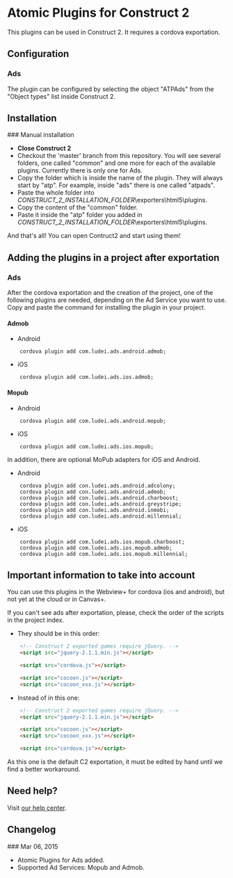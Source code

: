 Atomic Plugins for Construct 2
==================

This plugins can be used in Construct 2. It requires a cordova exportation. 

## Configuration

### Ads

The plugin can be configured by selecting the object "ATPAds" from the "Object types" list inside Construct 2.

## Installation

### Manual installation

* **Close Construct 2**
* Checkout the 'master' branch from this repository. You will see several folders, one called "common" and one more for each of the available plugins. Currently there is only one for Ads. 
* Copy the folder which is inside the name of the plugin. They will always start by "atp". For example, inside "ads" there is one called "atpads". 
* Paste the whole folder into *_CONSTRUCT_2_INSTALLATION_FOLDER_*\exporters\html5\plugins.
* Copy the content of the "common" folder. 
* Paste it inside the "atp" folder you added in *_CONSTRUCT_2_INSTALLATION_FOLDER_*\exporters\html5\plugins.

And that's all! You can open Contruct2 and start using them! 

## Adding the plugins in a project after exportation 

### Ads 

After the cordova exportation and the creation of the project, one of the following plugins are needed, depending on the Ad Service you want to use. Copy and paste the command for installing the plugin in your project. 

#### Admob 

* Android
```
	cordova plugin add com.ludei.ads.android.admob;
```
* iOS
```
	cordova plugin add com.ludei.ads.ios.admob; 
```
#### Mopub
* Android
```
	cordova plugin add com.ludei.ads.android.mopub;
```
* iOS
```
	cordova plugin add com.ludei.ads.ios.mopub;
```
In addition, there are optional MoPub adapters for iOS and Android.

* Android
```
	cordova plugin add con.ludei.ads.android.adcolony;
	cordova plugin add con.ludei.ads.android.admob;
	cordova plugin add con.ludei.ads.android.charboost;
	cordova plugin add con.ludei.ads.android.greystripe;
	cordova plugin add con.ludei.ads.android.inmobi;
	cordova plugin add con.ludei.ads.android.millennial;
```
* iOS 
```
	cordova plugin add com.ludei.ads.ios.mopub.charboost;
	cordova plugin add com.ludei.ads.ios.mopub.admob;
	cordova plugin add com.ludei.ads.ios.mopub.millennial;
```
## Important information to take into account 

You can use this plugins in the Webview+ for cordova (ios and android), but not yet at the cloud or in Canvas+. 

If you can't see ads after exportation, please, check the order of the scripts in the project index. 
* They should be in this order: 
```html
	<!-- Construct 2 exported games require jQuery. -->
	<script src="jquery-2.1.1.min.js"></script>

	<script src="cordova.js"></script>

	<script src="cocoon.js"></script>
	<script src="cocoon_xxx.js"></script>
```
* Instead of in this one: 
```html
	<!-- Construct 2 exported games require jQuery. -->
	<script src="jquery-2.1.1.min.js"></script>

	<script src="cocoon.js"></script>
	<script src="cocoon_xxx.js"></script>

	<script src="cordova.js"></script>
```
As this one is the default C2 exportation, it must be edited by hand until we find a better workaround.

## Need help?

Visit [our help center](https://support.ludei.com).

## Changelog

### Mar 06, 2015
* Atomic Plugins for Ads added. 
* Supported Ad Services: Mopub and Admob. 

